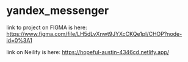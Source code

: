 # yandex_messenger

link to project on FIGMA is here: https://www.figma.com/file/LH5dLvXnwt9JYXcCKQe1pI/CHOP?node-id=0%3A1

link on Neilify is here: https://hopeful-austin-4346cd.netlify.app/